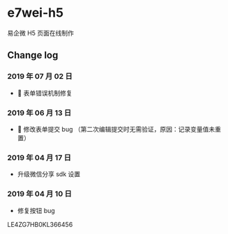 # e7wei-h5

易企微 H5 页面在线制作

## Change log

### 2019 年 07 月 02 日

- 🐛 表单错误机制修复

### 2019 年 06 月 13 日

- 🐛 修改表单提交 bug （第二次编辑提交时无需验证，原因：记录变量值未重置）

### 2019 年 04 月 17 日

- 升级微信分享 sdk 设置

### 2019 年 04 月 10 日

- 修复按钮 bug

LE4ZG7HB0KL366456

